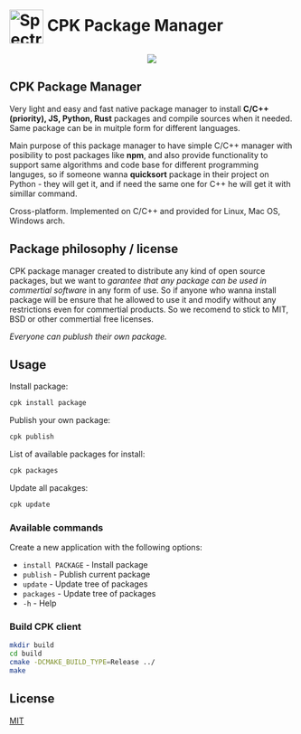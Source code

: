 # <img src="https://raw.githubusercontent.com/DEgITx/cpk/master/resources/cpk_logo.png" width="60px" align="center" alt="Spectron icon"> CPK Package Manager

<p align="center"><a href="https://github.com/DEgiTx/cpk"><img src="https://raw.githubusercontent.com/DEgITx/cpk/master/resources/cpk.png"></a></p>

## CPK Package Manager

Very light and easy and fast native package manager to install **C/C++ (priority), JS, Python, Rust** packages and compile sources when it needed. Same package can be in muitple form for different languages.

Main purpose of this package manager to have simple C/C++ manager with posibility to post packages like **npm**, and also provide functionality to support same algorithms and code base for different programming languges, so if someone wanna **quicksort** package in their project on Python - they will get it, and if need the same one for C++ he will get it with simillar command.

Cross-platform. Implemented on C/C++ and provided for Linux, Mac OS, Windows arch.

## Package philosophy / license

CPK package manager created to distribute any kind of open source packages, but we want to *garantee that any package can be used in commertial software* in any form of use. So if anyone who wanna install package will be ensure that he allowed to use it and modify without any restrictions even for commertial products. So we recomend to stick to MIT, BSD or other commertial free licenses. 

*Everyone can publush their own package.*

## Usage

Install package:
```sh
cpk install package
```

Publish your own package:
```sh
cpk publish
```

List of available packages for install:
```sh
cpk packages
```

Update all pacakges:
```sh
cpk update
```

### Available commands

Create a new application with the following options:

* `install PACKAGE` -  Install package
* `publish` - Publish current package
* `update` - Update tree of packages
* `packages` - Update tree of packages
* `-h` - Help

### Build CPK client

```sh
mkdir build
cd build
cmake -DCMAKE_BUILD_TYPE=Release ../
make
```

## License
[MIT](https://github.com/DEgiTx/cpk/blob/master/LICENSE)